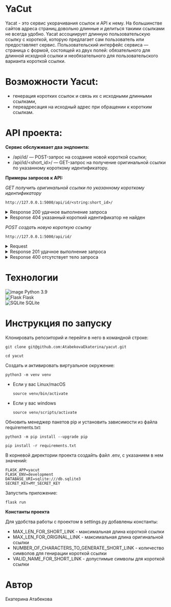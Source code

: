 # YaCut

Yacat - это сервис укорачивания ссылок и API к нему. На большинстве сайтов адреса страниц довольно длинные и делиться такими ссылками не всегда удобно.
Yacat ассоциирует длинную пользовательскую ссылку с короткой, которую предлагает сам пользователь или предоставляет сервис.
Пользовательский интерфейс сервиса — страница с формой, состоящей из двух полей: обязательного для длинной исходной ссылки и необязательного для пользовательского варианта короткой ссылки.


# Возможности Yacut:

- генерация коротких ссылок и связь их с исходными длинными ссылками,
- переадресация на исходный адрес при обращении к коротким ссылкам.


# API проекта:

**Сервис обслуживает два эндпоинта:**

- /api/id/ — POST-запрос на создание новой короткой ссылки;
- /api/id/<short_id>/ — GET-запрос на получение оригинальной ссылки по указанному короткому идентификатору.

**Примеры запросов к API:**<br>

*GET получить оригинальной ссылки по указанному короткому идентификатору*<br>

`http://127.0.0.1:5000/api/id/<string:short_id>/`
<details><summary>Response 200 удачное выполнение запроса</summary>
{<br>
    "url": "string"<br>
}
</details>
<details><summary>Response 404 указанный короткий идентификатор не найден</summary>
{<br>
    "message": "Указанный id не найден"<br>
}
</details>

*POST создать новую короткую ссылку*<br>

`http://127.0.0.1:5000/api/id/`
<details><summary>Request</summary>
{<br>
    ""url": "string","<br>
    "custom_id": "string"<br>
}
</details>
<details><summary>Response 201 удачное выполнение запроса</summary>
{<br>
    "url": "string",,<br>
    "short_link": "string"<br>
}
</details>
<details><summary>Response 400 отсутствует тело запроса</summary>
{<br>
    "message": "Отсутствует тело запроса"<br>
}
</details>


# Технологии

![image](https://img.shields.io/badge/Python-FFD43B?style=for-the-badge&logo=python&logoColor=blue)    Python 3.9<br>
![Flask](https://img.shields.io/badge/flask-%23000.svg?style=for-the-badge&logo=flask&logoColor=white)    Flask<br>
![SQLite](https://img.shields.io/badge/sqlite-%2307405e.svg?style=for-the-badge&logo=sqlite&logoColor=white)    SQLite


# Инструкция по запуску

Клонировать репозиторий и перейти в него в командной строке:

```
git clone git@github.com:AtabekovaEkaterina/yacut.git
```

```
cd yacut
```

Cоздать и активировать виртуальное окружение:

```
python3 -m venv venv
```

* Если у вас Linux/macOS

    ```
    source venv/bin/activate
    ```

* Если у вас windows

    ```
    source venv/scripts/activate
    ```

Обновить менеджер пакетов pip и установить зависимости из файла requirements.txt:

```
python3 -m pip install --upgrade pip
```

```
pip install -r requirements.txt
```

В корневой директории проекта создайть файл .env, с указанием в нем значений:

```
FLASK_APP=yacut
FLASK_ENV=development
DATABASE_URI=sqlite:///db.sqlite3
SECRET_KEY=MY_SECRET_KEY
```

Запустить приложение:

```
flask run
```

**Константы проекта**

Для удобства работы с проектом в settings.py добавлены константы:

- MAX_LEN_FOR_SHORT_LINK - максимальная длина короткой ссылки
- MAX_LEN_FOR_ORIGINAL_LINK - максимальная длина оригинальной ссылки
- NUMBER_OF_CHARACTERS_TO_GENERATE_SHORT_LINK - количество символов для генирации короткой ссылки
- VALID_NAME_FOR_SHORT_LINK - допустимые символы для короткой ссылки


# Автор

Екатерина Атабекова